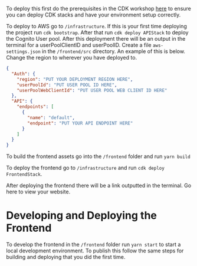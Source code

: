 To deploy this first do the prerequisites in the CDK workshop [here](https://cdkworkshop.com/) to ensure you can deploy CDK stacks and have your environment setup correctly.

To deploy to AWS go to `/infrastructure`. If this is your first time deploying the project run `cdk bootstrap`. After that run `cdk deploy APIStack` to deploy the Cognito User pool. After this deployment there will be an output in the terminal for a userPoolClientID and userPoolID. Create a file `aws-settings.json` in the `/frontend/src` directory. An example of this is below. Change the region to wherever you have deployed to.

```json
{
  "Auth": {
    "region": "PUT YOUR DEPLOYMENT REGION HERE",
    "userPoolId": "PUT USER POOL ID HERE",
    "userPoolWebClientId": "PUT USER POOL WEB CLIENT ID HERE"
  },
  "API": {
    "endpoints": [
      {
        "name": "default",
        "endpoint": "PUT YOUR API ENDPOINT HERE"
      }
    ]
  }
}
```

To build the frontend assets go into the `/frontend` folder and run `yarn build`

To deploy the frontend go to `/infrastructure` and run `cdk deploy FrontendStack`.

After deploying the frontend there will be a link outputted in the terminal. Go here to view your website.

# Developing and Deploying the Frontend

To develop the frontend in the `/frontend` folder run `yarn start` to start a local development environment. To publish this follow the same steps for building and deploying that you did the first time.
